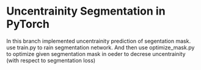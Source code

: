 # Uncentrainity Segmentation in PyTorch

In this branch implemented uncentrainity prediction of segentation mask. use train.py to rain segmentation network. And then use optimize_mask.py to optimize given segmentation mask in oeder to decrese uncentrainity (with respect to segmentation loss)
